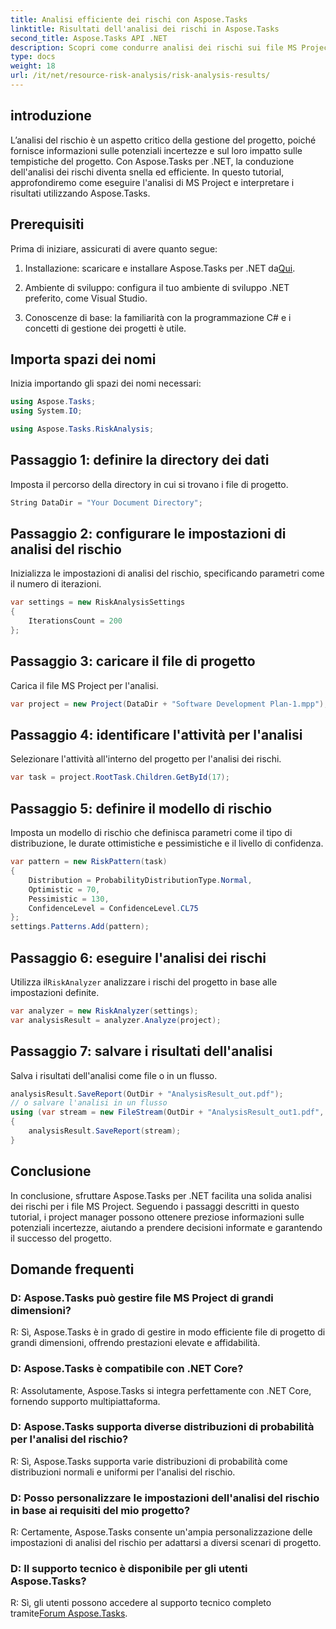 ```yaml
---
title: Analisi efficiente dei rischi con Aspose.Tasks
linktitle: Risultati dell'analisi dei rischi in Aspose.Tasks
second_title: Aspose.Tasks API .NET
description: Scopri come condurre analisi dei rischi sui file MS Project utilizzando Aspose.Tasks per .NET. Semplifica la gestione dei progetti e mitiga le incertezze in modo efficiente.
type: docs
weight: 18
url: /it/net/resource-risk-analysis/risk-analysis-results/
---
```

## introduzione
L’analisi del rischio è un aspetto critico della gestione del progetto, poiché fornisce informazioni sulle potenziali incertezze e sul loro impatto sulle tempistiche del progetto. Con Aspose.Tasks per .NET, la conduzione dell'analisi dei rischi diventa snella ed efficiente. In questo tutorial, approfondiremo come eseguire l'analisi di MS Project e interpretare i risultati utilizzando Aspose.Tasks.
## Prerequisiti
Prima di iniziare, assicurati di avere quanto segue:
1.  Installazione: scaricare e installare Aspose.Tasks per .NET da[Qui](https://releases.aspose.com/tasks/net/).
   
2. Ambiente di sviluppo: configura il tuo ambiente di sviluppo .NET preferito, come Visual Studio.
3. Conoscenze di base: la familiarità con la programmazione C# e i concetti di gestione dei progetti è utile.

## Importa spazi dei nomi
Inizia importando gli spazi dei nomi necessari:
```csharp
using Aspose.Tasks;
using System.IO;

using Aspose.Tasks.RiskAnalysis;
```
## Passaggio 1: definire la directory dei dati
Imposta il percorso della directory in cui si trovano i file di progetto.
```csharp
String DataDir = "Your Document Directory";
```
## Passaggio 2: configurare le impostazioni di analisi del rischio
Inizializza le impostazioni di analisi del rischio, specificando parametri come il numero di iterazioni.
```csharp
var settings = new RiskAnalysisSettings
{
    IterationsCount = 200
};
```
## Passaggio 3: caricare il file di progetto
Carica il file MS Project per l'analisi.
```csharp
var project = new Project(DataDir + "Software Development Plan-1.mpp");
```
## Passaggio 4: identificare l'attività per l'analisi
Selezionare l'attività all'interno del progetto per l'analisi dei rischi.
```csharp
var task = project.RootTask.Children.GetById(17);
```
## Passaggio 5: definire il modello di rischio
Imposta un modello di rischio che definisca parametri come il tipo di distribuzione, le durate ottimistiche e pessimistiche e il livello di confidenza.
```csharp
var pattern = new RiskPattern(task)
{
    Distribution = ProbabilityDistributionType.Normal,
    Optimistic = 70,
    Pessimistic = 130,
    ConfidenceLevel = ConfidenceLevel.CL75
};
settings.Patterns.Add(pattern);
```
## Passaggio 6: eseguire l'analisi dei rischi
 Utilizza il`RiskAnalyzer` analizzare i rischi del progetto in base alle impostazioni definite.
```csharp
var analyzer = new RiskAnalyzer(settings);
var analysisResult = analyzer.Analyze(project);
```
## Passaggio 7: salvare i risultati dell'analisi
Salva i risultati dell'analisi come file o in un flusso.
```csharp
analysisResult.SaveReport(OutDir + "AnalysisResult_out.pdf");
// o salvare l'analisi in un flusso
using (var stream = new FileStream(OutDir + "AnalysisResult_out1.pdf", FileMode.Create))
{
    analysisResult.SaveReport(stream);
}
```

## Conclusione
In conclusione, sfruttare Aspose.Tasks per .NET facilita una solida analisi dei rischi per i file MS Project. Seguendo i passaggi descritti in questo tutorial, i project manager possono ottenere preziose informazioni sulle potenziali incertezze, aiutando a prendere decisioni informate e garantendo il successo del progetto.
## Domande frequenti
### D: Aspose.Tasks può gestire file MS Project di grandi dimensioni?
R: Sì, Aspose.Tasks è in grado di gestire in modo efficiente file di progetto di grandi dimensioni, offrendo prestazioni elevate e affidabilità.
### D: Aspose.Tasks è compatibile con .NET Core?
R: Assolutamente, Aspose.Tasks si integra perfettamente con .NET Core, fornendo supporto multipiattaforma.
### D: Aspose.Tasks supporta diverse distribuzioni di probabilità per l'analisi del rischio?
R: Sì, Aspose.Tasks supporta varie distribuzioni di probabilità come distribuzioni normali e uniformi per l'analisi del rischio.
### D: Posso personalizzare le impostazioni dell'analisi del rischio in base ai requisiti del mio progetto?
R: Certamente, Aspose.Tasks consente un'ampia personalizzazione delle impostazioni di analisi del rischio per adattarsi a diversi scenari di progetto.
### D: Il supporto tecnico è disponibile per gli utenti Aspose.Tasks?
 R: Sì, gli utenti possono accedere al supporto tecnico completo tramite[Forum Aspose.Tasks](https://forum.aspose.com/c/tasks/15).